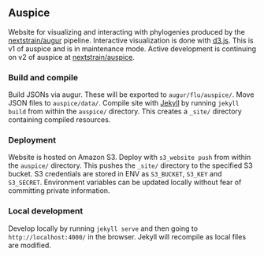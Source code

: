 ## Auspice

Website for visualizing and interacting with phylogenies produced by the [nextstrain/augur](https://github.com/nextstrain/augur) pipeline. Interactive visualization is done with [d3.js](http://d3js.org/). This is v1 of auspice and is in maintenance mode. Active development is continuing on v2 of auspice at [nextstrain/auspice](https://github.com/nextstrain/auspice).

### Build and compile

Build JSONs via augur. These will be exported to `augur/flu/auspice/`. Move JSON files to `auspice/data/`. Compile site with [Jekyll](http://jekyllrb.com/) by running `jekyll build` from within the `auspice/` directory. This creates a `_site/` directory containing compiled resources.

### Deployment

Website is hosted on Amazon S3. Deploy with `s3_website push` from within the `auspice/` directory. This pushes the `_site/` directory to the specified S3 bucket. S3 credentials are stored in ENV as `S3_BUCKET`, `S3_KEY` and `S3_SECRET`. Environment variables can be updated locally without fear of committing private information.

### Local development

Develop locally by running `jekyll serve` and then going to `http://localhost:4000/` in the browser. Jekyll will recompile as local files are modified.

